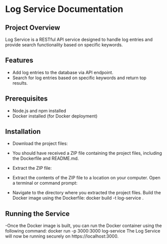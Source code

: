 # Log Service Documentation

## Project Overview

Log Service is a RESTful API service designed to handle log entries and provide search functionality based on specific keywords.

## Features

- Add log entries to the database via API endpoint.
- Search for log entries based on specific keywords and return top results.

## Prerequisites

- Node.js and npm installed
- Docker installed (for Docker deployment)

## Installation

- Download the project files:

- You should have received a ZIP file containing the project files, including the Dockerfile and README.md.

- Extract the ZIP file:

- Extract the contents of the ZIP file to a location on your computer.
  Open a terminal or command prompt:

- Navigate to the directory where you extracted the project files.
  Build the Docker image using the Dockerfile:
  docker build -t log-service .

## Running the Service

-Once the Docker image is built, you can run the Docker container using the following command:
docker run -p 3000:3000 log-service
The Log Service will now be running securely on https://localhost:3000.
